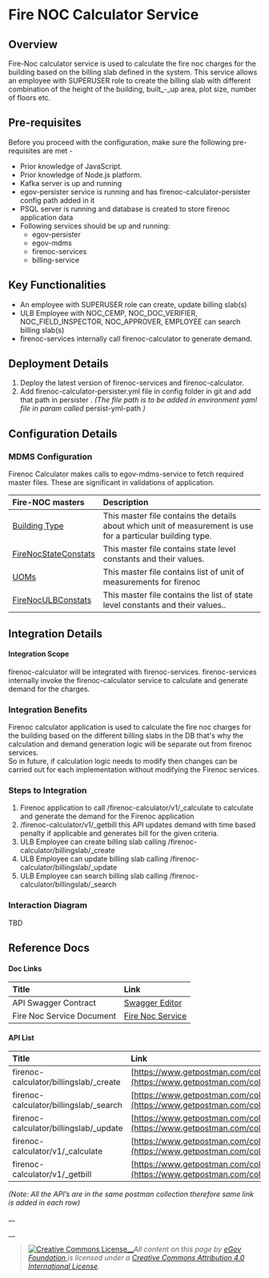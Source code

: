 # Fire NOC Calculator Service

## Overview

Fire-Noc calculator service is used to calculate the fire noc charges for the building based on the billing slab defined in the system. This service allows an employee with SUPERUSER role to create the billing slab with different combination of the height of the building, built_-_up area, plot size, number of floors etc.

## Pre-requisites

Before you proceed with the configuration, make sure the following pre-requisites are met -

* Prior knowledge of JavaScript.
* Prior knowledge of Node.js platform.
* Kafka server is up and running
* egov-persister service is running and has firenoc-calculator-persister config path added in it
* PSQL server is running and database is created to store firenoc application data
* Following services should be up and running:
  * egov-persister
  * egov-mdms
  * firenoc-services
  * billing-service

## Key Functionalities

* An employee with SUPERUSER role can create, update billing slab\(s\)
* ULB Employee with NOC\_CEMP, NOC\_DOC\_VERIFIER, NOC\_FIELD\_INSPECTOR, NOC\_APPROVER, EMPLOYEE can search billing slab\(s\)
* firenoc-services internally call firenoc-calculator to generate demand.

## Deployment Details

1. Deploy the latest version of firenoc-services and firenoc-calculator.
2. Add firenoc-calculator-persister.yml file in config folder in git and add that path in persister . _\(The file path is to be added in environment yaml file in param called_ persist-yml-path _\)_

## Configuration Details

### MDMS Configuration

Firenoc Calculator makes calls to egov-mdms-service to fetch required master files. These are significant in validations of application.

| **Fire-NOC masters** | **Description** |
| :--- | :--- |
| [Building Type](https://github.com/egovernments/egov-mdms-data/blob/master/data/pb/firenoc/BuildingType.json) | This master file contains the details about which unit of measurement is use for a particular building type. |
| [FireNocStateConstats](https://github.com/egovernments/egov-mdms-data/blob/master/data/pb/firenoc/FireNocStateConstats.json) | This master file contains state level constants and their values. |
| [UOMs](https://github.com/egovernments/egov-mdms-data/blob/master/data/pb/firenoc/UOMs.json) | This master file contains list of unit of measurements for firenoc |
| [FireNocULBConstats](https://github.com/egovernments/egov-mdms-data/blob/master/data/pb/amritsar/firenoc/FireNocULBConstats.json) | This master file contains the list of state level constants and their values.. |

## Integration Details

#### Integration Scope <a id="Integration-Scope"></a>

firenoc-calculator will be integrated with firenoc-services. firenoc-services internally invoke the firenoc-calculator service to calculate and generate demand for the charges.

### Integration Benefits

Firenoc calculator application is used to calculate the fire noc charges for the building based on the different billing slabs in the DB that's why the calculation and demand generation logic will be separate out from firenoc services.  
So in future, if calculation logic needs to modify then changes can be carried out for each implementation without modifying the Firenoc services.

### Steps to Integration

1. Firenoc application to call /firenoc-calculator/v1/\_calculate to calculate and generate the demand for the Firenoc application
2. /firenoc-calculator/v1/\_getbill this API updates demand with time based penalty if applicable and generates bill for the given criteria.
3. ULB Employee can create billing slab calling /firenoc-calculator/billingslab/\_create
4. ULB Employee can update billing slab calling /firenoc-calculator/billingslab/\_update
5. ULB Employee can search billing slab calling /firenoc-calculator/billingslab/\_search

### Interaction Diagram

TBD

## Reference Docs

#### Doc Links <a id="Doc-Links"></a>

| **Title**  | **Link** |
| :--- | :--- |
| API Swagger Contract | [Swagger Editor](https://editor.swagger.io/?url=https://raw.githubusercontent.com/egovernments/municipal-services/master/firenoc-calculator/config/docs/contract/fire_noc_calculation_service.yaml#!/) |
| Fire Noc Service Document | [Fire Noc Service](./) |

#### API List <a id="API-List"></a>

| Title | **Link** |
| :--- | :--- |
| firenoc-calculator/billingslab/\_create |  [https://www.getpostman.com/collections/1906fad8a6860fbadd55](https://www.getpostman.com/collections/1906fad8a6860fbadd55) |
| firenoc-calculator/billingslab/\_search |  [https://www.getpostman.com/collections/1906fad8a6860fbadd55](https://www.getpostman.com/collections/1906fad8a6860fbadd55) |
| firenoc-calculator/billingslab/\_update |  [https://www.getpostman.com/collections/1906fad8a6860fbadd55](https://www.getpostman.com/collections/1906fad8a6860fbadd55) |
| firenoc-calculator/v1/\_calculate |  [https://www.getpostman.com/collections/1906fad8a6860fbadd55](https://www.getpostman.com/collections/1906fad8a6860fbadd55) |
| firenoc-calculator/v1/\_getbill |  [https://www.getpostman.com/collections/1906fad8a6860fbadd55](https://www.getpostman.com/collections/1906fad8a6860fbadd55) |

_\(Note: All the API’s are in the same postman collection therefore same link is added in each row\)_

\_\_

\_\_

> [![Creative Commons License](https://i.creativecommons.org/l/by/4.0/80x15.png)\_\_](http://creativecommons.org/licenses/by/4.0/)_All content on this page by_ [_eGov Foundation_ ](https://egov.org.in/)_is licensed under a_ [_Creative Commons Attribution 4.0 International License_](http://creativecommons.org/licenses/by/4.0/)_._

